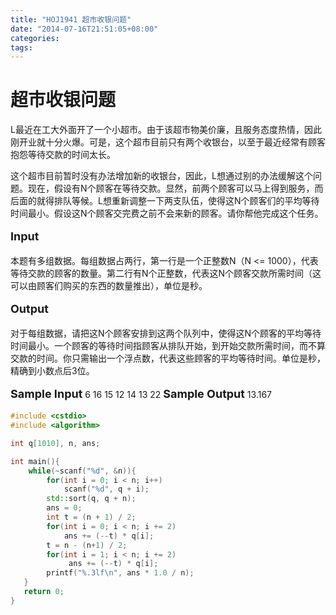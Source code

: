 ```yaml
---
title: "HOJ1941 超市收银问题"
date: "2014-07-16T21:51:05+08:00"
categories:
tags:
---
```


                                            

# 超市收银问题


L最近在工大外面开了一个小超市。由于该超市物美价廉，且服务态度热情，因此刚开业就十分火爆。可是，这个超市目前只有两个收银台，以至于最近经常有顾客抱怨等待交款的时间太长。

这个超市目前暂时没有办法增加新的收银台，因此，L想通过别的办法缓解这个问题。现在，假设有N个顾客在等待交款。显然，前两个顾客可以马上得到服务，而后面的就得排队等候。L想重新调整一下两支队伍，使得这N个顾客们的平均等待时间最小。假设这N个顾客交完费之前不会来新的顾客。请你帮他完成这个任务。

<strong style="font-size:18px;font-weight:bold;line-height:28px;">Input</strong>

本题有多组数据。每组数据占两行，第一行是一个正整数N（N <= 1000），代表等待交款的顾客的数量。第二行有N个正整数，代表这N个顾客交款所需时间（这可以由顾客们购买的东西的数量推出），单位是秒。

<strong style="font-size:18px;font-weight:bold;line-height:28px;">Output</strong>

对于每组数据，请把这N个顾客安排到这两个队列中，使得这N个顾客的平均等待时间最小。一个顾客的等待时间指顾客从排队开始，到开始交款所需时间，而不算交款的时间。你只需输出一个浮点数，代表这些顾客的平均等待时间。单位是秒，精确到小数点后3位。

<strong style="font-size:18px;font-weight:bold;line-height:28px;">Sample Input</strong>
6
16 15 12 14 13 22
<strong style="font-size:18px;font-weight:bold;line-height:28px;">Sample Output</strong>
13.167




```cpp
#include <cstdio>
#include <algorithm>

int q[1010], n, ans;

int main(){
    while(~scanf("%d", &n)){
        for(int i = 0; i < n; i++)
            scanf("%d", q + i);
        std::sort(q, q + n);
        ans = 0;
        int t = (n + 1) / 2;
        for(int i = 0; i < n; i += 2)
            ans += (--t) * q[i];
        t = n - (n+1) / 2;
        for(int i = 1; i < n; i += 2)
             ans += (--t) * q[i];
        printf("%.3lf\n", ans * 1.0 / n);
   }
   return 0;
} 
```

